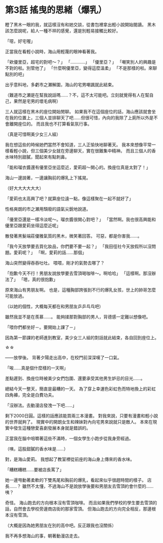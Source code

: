 # 第3話 搖曳的思緒（爆乳）

瞪了黑木一眼的我，就這樣沒有和她交談，從書包裡拿出輕小說開始閱讀。
黑木該怎麼說呢，給人一種不祥的感覺，還是別輕易接觸比較好。

「噁，好宅喔」

正當我在看輕小說時，海山用輕蔑的眼神看著我。

「欸優里亞，超宅的對吧～？」
「…………」
「優里亞？」
「嘲笑別人的興趣是不對的啦。別管他了」
「什麼啊優里亞，變得這麼溫柔」
「不是那樣的啦。來聊點別的吧」

出乎意料地，多虧市之瀬解圍，海山的宅男嘲諷就此結束。

（難道市之瀬是在幫我說話嗎……？不，這不太可能吧。立刻就覺得有人在幫自己，果然是宅男的壞毛病啊）

三人就這樣在黑木的座位開始閒聊。
如果我不在這個座位的話，海山應該就會坐在我的位置上，三個人並排聊天了吧……但很可惜，內向的我除了上廁所以外是不會離開座位的。
而且我也不打算看氣氛行事。

（真是可惜啊美少女三人組）

我在想這些的時候她們當然不會知道，三人正愉快地聊著天。
我本來想像平常一樣看輕小說，但三個美少女就在旁邊聊天，實在很難集中精神。
而且三個人的香水味特別甜膩，聞起來有點刺鼻。

「能和瑠衣醬還有優里亞坐這麼近，愛莉超～開心的。換座位真是太對了！」

海山一邊說著，一邊讓胸前的爆乳上下搖晃。

（好大大大大大大）

「愛莉也太高興了吧？就算座位遠一點，像這樣聚在一起不就好了」

性格爽朗的市之瀬用頹廢的語氣尖銳地說道。

「優里亞還是一樣冷淡呢～。瑠衣醬很開心對吧？」
「當然啊。我也很高興能和優里亞跟愛莉坐得這麼近呢」

散發著黑髮端莊優雅氣質的黑木，微笑著回答。
可惡，都是你害我……。

「我今天放學要去買化妝品，你們要不要一起？」
「我田徑社今天放假所以沒問題。愛莉呢？」
「啊，愛莉的話……那個」

海山突然變得吞吞吐吐。
喂喂，剛才的氣勢去哪了？

「抱歉今天不行！男朋友說放學要去雪頂喝咖啡～。啊哈哈」
「這樣啊。那沒辦法了」
「嗯，真的很抱歉」

原來海山有男朋友啊。
也是，這種胸部誇張到不行的爆乳女孩，世上的帥哥怎麼可能放過。

（以她的個性，大概每天都在和男朋友乒乒乓乓吧）

雖然我並不是在羨慕……。
能夠揉那對胸部的男人，背德感一定難以想像吧。

「喂你們都坐好－。要開始上課了－」

因為第一節課的老師進到教室，美少女三人組的對話就此結束，各自回到座位上。

☆☆

——放學後。
背著夕陽走出高中，在校門前深深嘆了一口氣。

「唉……真是個什麼樣的一天啊」

差點遲到、換座位時被美少女們包圍、還要承受其他男生妒忌的目光……。

總結今天一整天，簡直是最糟的一天。
為了穿上幸運色彩虹色而特地換上的彩虹四角褲，完全是白費功夫。

「沒辦法。去動漫店發洩一下吧……」

剩下2000日圓。這樣的話應該能買兩三本漫畫。
對我來說，只要有漫畫和輕小說的世界就夠了。
現實中的開朗女生和辣妹對內向宅男來說就只是敵人。
本來在現實中發生這種戀愛喜劇發展本身就是錯誤的。

正當我在腦中咀嚼著這些不滿時，一個女學生小跑步從我身旁經過。

（咦，這股甜膩的香水味是……）

對，是海山愛莉。
我想起了教室裡從前座的海山身上傳來的香水味。

「糟糕糟糕……要被店長罵了」

她一邊甩動著柔軟的下雙馬尾和胸前的爆乳，看起來似乎很趕時間的樣子。
店長……？
雖然不太懂，不過海山不是說放學後要和男朋友去雪頂約會什麼的……咦？

奇怪。
海山跑去的方向根本沒有雪頂咖啡。
而且如果我們學校的學生要去雪頂的話，自然會去學校旁邊商店街的那家雪頂。
但海山跑去的方向完全相反，那邊根本沒有雪頂。

（大概是因為她男朋友在別的高中吧。反正跟我也沒關係）

我不再多想海山的事，朝著動漫店走去。